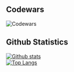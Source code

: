 ## Codewars  
![Codewars](https://www.codewars.com/users/azarath1/badges/small)  
## Github Statistics  
[![Github stats](https://github-readme-stats.vercel.app/api?username=azarath1&count_private=true&show_icons=true&theme=midnight-purple&cache_seconds=2000)](https://github-readme-stats.vercel.app/api?username=azarath1&show_icons=true&theme=midnight-purple&cache_seconds=2000&count_private=true)  
[![Top Langs](https://github-readme-stats.vercel.app/api/top-langs/?username=azarath1&layout=compact&theme=midnight-purple)](https://github.com/anuraghazra/github-readme-stats)  

